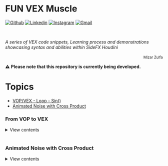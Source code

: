 # FUN VEX Muscle

[![Github](https://img.shields.io/badge/-Github-000?style=flat&logo=Github&logoColor=white)](https://github.com/mizarzulfa)
[![Linkedin](https://img.shields.io/badge/-LinkedIn-blue?style=flat&logo=Linkedin&logoColor=white)](https://www.linkedin.com/in/mizarzulfa/)
[![Instagram](https://img.shields.io/badge/-Instagram-c13584?style=flat&labelColor=c13584&logo=instagram&logoColor=white)](https://www.instagram.com/mizarzulfa/)
[![Gmail](https://img.shields.io/badge/-Gmail-c14438?style=flat&logo=Gmail&logoColor=white)](mailto:contact@mizarzulfa.com)

&nbsp;

*A series of VEX code snippets, Learning process and demonstrations showcasing syntax and abilities within SideFX Houdini*
<p align="right"><small>Mizar Zulfa</small></p>

⚠️ **Please note that this repository is currently being developed.**


# Topics
* [VOP/VEX - Loop - Sin()](##VOP_TO_VEX)
* [Animated Noise with Cross Product](##aanoise)
  

<!-- LIST 1  -->
### From VOP to VEX

<details>
<summary>View contents</summary>

* [`VOP_TO_VEX`](##VOP_TO_VEX)

DAY 1 - Recreate VOP to VEX (LOOP - Object Hovering)

```c
// Get values from user-defined channels
float frequency = chf('frequency');
float h = chf('Horizontal_shift');
float v = chf('Vertical_shift');
float a = chf('Amplitudo');

// Compute the initial value of the sine wave based on time and horizontal shift
float initial = 2 * $PI * frequency * @Time + h;

// Compute the value of the sine wave at the current time and add the vertical shift
float wave = a * sin(initial);
wave += v;

// Set the y coordinate of the point position to the value of the sine wave
@P.y = wave;
```

<details>
<summary>The equations used in these setups</summary>
<img src="/Additional_images/INIT_Graphing Sine Functions.gif" width="2000px;"/>
</details>

<br>[⬆ Back to top](#Topics)
</details>

<!-- ----------------------  -->


<br>

<!-- LIST 2  -->
### Animated Noise with Cross Product

<details>
<summary>View contents</summary>

* [`aanoise`](##aanoise)

DAY 1 - Recreate VOP to VEX (LOOP - Object Hovering)

```c
#include <voplib.h>   
    
// Calculate vector from current point to neighboring point with @ptnum 1
vector substract_vel = point(1, 'P', @ptnum) - @P;

// Cross product with the fixed vector {0,0,1}
vector crossnew = {0,0,1};
crossnew = cross(crossnew, substract_vel);

// Convert to Vector4 with the 4th component as the current time
vector4 pos_noise = set(crossnew.x, crossnew.y, crossnew.z, @Time);

// Apply an offset to the noise
float power = pow(rand(i@id), 0);
power = clamp(power, 0, 4);
float offset = power + chf('offset');

// Set the amplitude of the noise
float amplitudo = chf('amplitudo');

// Calculate Aanoise using the fbmNoiseFP function in VOPs
vector aanoise1 = vop_fbmNoiseFP(pos_noise + offset, 1, 32, 'noise') * amplitudo;
aanoise1 += crossnew;

// Set the calculated noise vector as the normal and velocity vectors
v@N = aanoise1;
v@v = aanoise1;
```

<details>
<summary>The equations used in these setups</summary>
 <!-- <img src="/Additional_images/INIT_Graphing Sine Functions.gif" width="2000px;"/> -->
</details>

<br>[⬆ Back to top](#Topics)
</details>

<!-- ----------------------  -->
